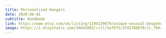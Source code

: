 ```yaml
---
title: Personalised Hangers
date: 2020-06-01
subtitle: Handmade
link: https://www.etsy.com/uk/listing/1194229679/unique-unusual-bespoke-luxury
image: https://i.etsystatic.com/34641093/r/il/5ef6f3/3743786670/il_794xN.3743786670_iivy.jpg
---
```


